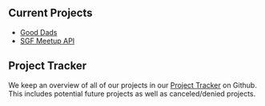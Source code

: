 ## Current Projects

- [Good Dads](./Good%20Dads/Overview.md)
- [SGF Meetup API](./SGF%20Meetup%20API/Overview.md)

## Project Tracker

We keep an overview of all of our projects in our [Project Tracker](https://github.com/orgs/Open-SGF/projects/6/views/1) on Github.
This includes potential future projects as well as canceled/denied projects.
